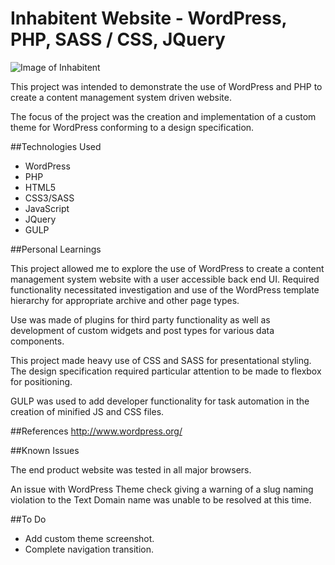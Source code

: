 # Inhabitent Website - WordPress, PHP, SASS / CSS, JQuery

![Image of Inhabitent](wp_content/themes/inhabitent/Inhabitent-Screenshot.png?raw=true "Inhabitent")

This project was intended to demonstrate the use of WordPress and PHP to create a content 
management system driven website.

The focus of the project was the creation and implementation of a custom theme for WordPress 
conforming to a design specification.

##Technologies Used

- WordPress
- PHP
- HTML5
- CSS3/SASS
- JavaScript
- JQuery
- GULP

##Personal Learnings

This project allowed me to explore the use of WordPress to create a content management system 
website with a user accessible back end UI.  Required functionality necessitated investigation
 and use of the WordPress template hierarchy for appropriate archive and other page types.

Use was made of plugins for third party functionality as well as development of custom widgets
and post types for various data components.

This project made heavy use of CSS and SASS for presentational styling. The design specification required particular attention to be made to flexbox for positioning.

GULP was used to add developer functionality for task automation in the creation of minified JS and CSS files.

##References
http://www.wordpress.org/

##Known Issues

The end product website was tested in all major browsers.  

An issue with WordPress Theme check giving a warning of a slug naming violation to the Text Domain 
name was unable to be resolved at this time.

##To Do
- Add custom theme screenshot.
- Complete navigation transition.